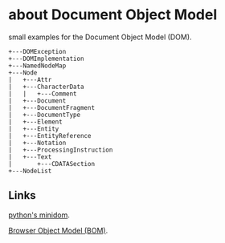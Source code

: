 # about Document Object Model

small examples for the Document Object Model (DOM).


    +---DOMException
    +---DOMImplementation
    +---NamedNodeMap
    +---Node
    |   +---Attr
    |   +---CharacterData
    |   |   +---Comment
    |   +---Document
    |   +---DocumentFragment
    |   +---DocumentType
    |   +---Element
    |   +---Entity
    |   +---EntityReference
    |   +---Notation
    |   +---ProcessingInstruction
    |   +---Text
    |       +---CDATASection
    +---NodeList

## Links

[python's minidom](https://github.com/ReneNyffenegger/about-python/tree/master/standard-library/xml/dom/minidom).

[Browser Object Model (BOM)](https://github.com/ReneNyffenegger/Browser-Object-Model).
